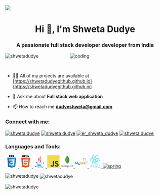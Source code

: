 <img src="https://camo.githubusercontent.com/e25d173d73b3b9ea132e4b1ad6ac45ce715bd826e6b6947010d05c24e91fd125/68747470733a2f2f7777772e61726b61736f667477617265732e636f6d2f626c6f672f77702d636f6e74656e742f75706c6f6164732f323032312f30312f6865616465725f62616e6e65722d322e6a7067">
<h1 align="center">Hi 👋, I'm Shweta Dudye</h1>
<h3 align="center">A passionate full stack developer developer from India</h3>
<img src= "https://camo.githubusercontent.com/b176bdd9e89b7a6619726aa9629bcbe2db2795cd991ff67297bd7b452683a57e/68747470733a2f2f7777772e66726565636f646563616d702e6f72672f6e6577732f636f6e74656e742f696d616765732f323032322f31312f686972652d66756c6c2d737461636b2d646576656c6f70657273313534363530373437343331372d312e676966" alt= "coding" width ="300" img align = "right">

<p align="left"> <img src="https://komarev.com/ghpvc/?username=shwetadudye&label=Profile%20views&color=0e75b6&style=flat" alt="shwetadudye" /> </p>

<p align="left"> <a href="https://twitter.com/" target="blank"><img src="https://img.shields.io/twitter/follow/?logo=twitter&style=for-the-badge" alt="" /></a> </p>

- 👨‍💻 All of my projects are available at [https://shwetadudyegithub.github.io](https://shwetadudyegithub.github.io)

- 💬 Ask me about **Full stack web application**

- 📫 How to reach me **dudyeshweta@gmail.com**

<h3 align="left">Connect with me:</h3>
<p align="left">
<a href="https://linkedin.com/in/shweta dudye" target="blank"><img align="center" src="https://raw.githubusercontent.com/rahuldkjain/github-profile-readme-generator/master/src/images/icons/Social/linked-in-alt.svg" alt="shweta dudye" height="30" width="40" /></a>
<a href="https://fb.com/shweta dudye" target="blank"><img align="center" src="https://raw.githubusercontent.com/rahuldkjain/github-profile-readme-generator/master/src/images/icons/Social/facebook.svg" alt="shweta dudye" height="30" width="40" /></a>
<a href="https://instagram.com/er_shweta_dudye" target="blank"><img align="center" src="https://raw.githubusercontent.com/rahuldkjain/github-profile-readme-generator/master/src/images/icons/Social/instagram.svg" alt="er_shweta_dudye" height="30" width="40" /></a>
<a href="https://www.youtube.com/c/shweta dudye" target="blank"><img align="center" src="https://raw.githubusercontent.com/rahuldkjain/github-profile-readme-generator/master/src/images/icons/Social/youtube.svg" alt="shweta dudye" height="30" width="40" /></a>
</p>

<h3 align="left">Languages and Tools:</h3>
<p align="left"> <a href="https://www.w3schools.com/css/" target="_blank" rel="noreferrer"> <img src="https://raw.githubusercontent.com/devicons/devicon/master/icons/css3/css3-original-wordmark.svg" alt="css3" width="40" height="40"/> </a> <a href="https://www.w3.org/html/" target="_blank" rel="noreferrer"> <img src="https://raw.githubusercontent.com/devicons/devicon/master/icons/html5/html5-original-wordmark.svg" alt="html5" width="40" height="40"/> </a> <a href="https://www.java.com" target="_blank" rel="noreferrer"> <img src="https://raw.githubusercontent.com/devicons/devicon/master/icons/java/java-original.svg" alt="java" width="40" height="40"/> </a> <a href="https://developer.mozilla.org/en-US/docs/Web/JavaScript" target="_blank" rel="noreferrer"> <img src="https://raw.githubusercontent.com/devicons/devicon/master/icons/javascript/javascript-original.svg" alt="javascript" width="40" height="40"/> </a> <a href="https://www.mongodb.com/" target="_blank" rel="noreferrer"> <img src="https://raw.githubusercontent.com/devicons/devicon/master/icons/mongodb/mongodb-original-wordmark.svg" alt="mongodb" width="40" height="40"/> </a> <a href="https://www.mysql.com/" target="_blank" rel="noreferrer"> <img src="https://raw.githubusercontent.com/devicons/devicon/master/icons/mysql/mysql-original-wordmark.svg" alt="mysql" width="40" height="40"/> </a> <a href="https://reactjs.org/" target="_blank" rel="noreferrer"> <img src="https://raw.githubusercontent.com/devicons/devicon/master/icons/react/react-original-wordmark.svg" alt="react" width="40" height="40"/> </a> <a href="https://spring.io/" target="_blank" rel="noreferrer"> <img src="https://www.vectorlogo.zone/logos/springio/springio-icon.svg" alt="spring" width="40" height="40"/> </a> </p>

<p><img align="left" src="https://github-readme-stats.vercel.app/api/top-langs?username=shwetadudye&show_icons=true&locale=en&layout=compact" alt="shwetadudye" /></p>

<p>&nbsp;<img align="center" src="https://github-readme-stats.vercel.app/api?username=shwetadudye&show_icons=true&locale=en" alt="shwetadudye" /></p>

<p><img align="center" src="https://github-readme-streak-stats.herokuapp.com/?user=shwetadudye&" alt="shwetadudye" /></p>
